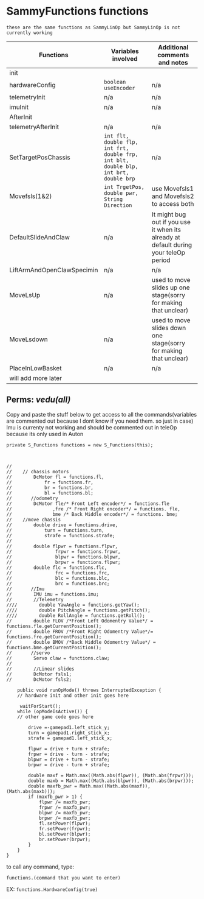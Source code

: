 
# SammyFunctions functions

	these are the same functions as SammyLinOp but SammyLinOp is not currently working



| Functions                  | Variables involved                                                                   | Additional comments and notes                                                        |
|----------------------------|--------------------------------------------------------------------------------------|--------------------------------------------------------------------------------------|
| init                       |
| hardwareConfig             | `boolean useEncoder`                                                                 | n/a                                                                                  |
| telemetryInit              | n/a                                                                                  | n/a                                                                                  |
| imuInit                    | n/a                                                                                  | n/a                                                                                  |
| AfterInit                  |
| telemetryAfterInit         | n/a                                                                                  | n/a                                                                                  |
| SetTargetPosChassis        | `int flt, double flp, int frt, double frp, int blt, double blp, int brt, double brp` | n/a                                                                                  |
| Movefsls(1&2)              | `int TrgetPos, double pwr, String Direction`                                         | use Movefsls1 and Movefsls2 to access both                                           |
| DefaultSlideAndClaw        | n/a                                                                                  | It might bug out if you use it when its already at default during your teleOp period |
| LiftArmAndOpenClawSpecimin | n/a                                                                                  | n/a                                                                                  |
| MoveLsUp                   | n/a                                                                                  | used to move slides up one stage(sorry for making that unclear)                      |
| MoveLsdown                 | n/a                                                                                  | used to move slides down one stage(sorry for making that unclear)                    |
| PlaceInLowBasket           | n/a                                                                                  | n/a                                                                                  |
| will add more later        |                                                                                      |                                                                                      |




## **Perms**: *vedu(all)*















Copy and paste the stuff below to get access to 
all the commands(variables are commented out because I
dont know if you need them. so just in case) 
Imu is currenty not working and should be commented out
in teleOp because its only used in Auton


~~~~~~~~~~~~~~~~~~~~~~~~~~~~~~~~~~~~~~~~~~~~~~~~
private S_Functions functions = new S_Functions(this);


    
//
//    // chassis motors
//        DcMotor fl = functions.fl,
//            fr = functions.fr,
//            br = functions.br,
//            bl = functions.bl;
//       //odometry
//        DcMotor fle/* Front Left encoder*/ = functions.fle
//               ,fre /* Front Right encoder*/ = functions. fle,
//               bme /* Back Middle encoder*/ = functions. bme;
//    //move chassis
//        double drive = functions.drive, 
//            turn = functions.turn, 
//            strafe = functions.strafe;
//       
//        double flpwr = functions.flpwr, 
//                frpwr = functions.frpwr,
//                blpwr = functions.blpwr, 
//                brpwr = functions.flpwr;
//        double flc = functions.flc, 
//                frc = functions.frc,
//                blc = functions.blc, 
//                brc = functions.brc;
//       //Imu
//        IMU imu = functions.imu;
//        //Telemetry
////        double YawAngle = functions.getYaw();
////        double PitchAngle = functions.getPitch();
////        double RollAngle = functions.getRoll();
//        double FLOV /*Front Left Odomentry Value*/ = functions.fle.getCurrentPosition();
//        double FROV /*Front Right Odomentry Value*/= functions.fre.getCurrentPosition();
//        double BMOV /*Back Middle Odomentry Value*/ = functions.bme.getCurrentPosition();
//       //servo
//        Servo claw = functions.claw;
//        
//        //Linear slides
//        DcMotor fsls1;
//        DcMotor fsls2;
    
    public void runOpMode() throws InterruptedException {
    // hardware init and other init goes here
    
     waitForStart();
    while (opModeIsActive()) {
    // other game code goes here

        drive =-gamepad1.left_stick_y;
        turn = gamepad1.right_stick_x;
        strafe = gamepad1.left_stick_x;

        flpwr = drive + turn + strafe;
        frpwr = drive - turn - strafe;
        blpwr = drive + turn - strafe;
        brpwr = drive - turn + strafe;

        double maxf = Math.max((Math.abs(flpwr)), (Math.abs(frpwr)));
        double maxb = Math.max((Math.abs(blpwr)), (Math.abs(brpwr)));
        double maxfb_pwr = Math.max((Math.abs(maxf)), (Math.abs(maxb)));
        if (maxfb_pwr > 1) {
            flpwr /= maxfb_pwr;
            frpwr /= maxfb_pwr;
            blpwr /= maxfb_pwr;
            brpwr /= maxfb_pwr;
            fl.setPower(flpwr);
            fr.setPower(frpwr);
            bl.setPower(blpwr);
            br.setPower(brpwr);
        }
    }
}
~~~~~~~~~~~~~~~~~~~~~~~~~~~~~~~~~~~~~~~~~~~~~~~~


to call any command,    type:

`functions.(command that you want to enter)`

EX:
`functions.HardwareConfig(true)`